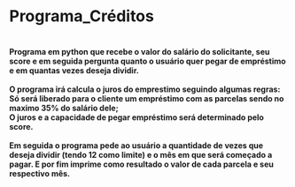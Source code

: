 <html>
<head>
<h1> Programa_Créditos <h1/>
<head/>
<body>
<h4>
Programa em python que recebe o valor do salário do solicitante, seu score e em seguida pergunta quanto o usuário quer pegar de empréstimo
e em quantas vezes deseja dividir.<br/><br/>
O programa irá calcula o juros do emprestimo seguindo algumas regras:<br/>
Só será liberado para o cliente um empréstimo com as parcelas sendo no maximo 35% do salário dele;<br/>
O juros e a capacidade de pegar empréstimo será determinado pelo score.<br/><br/>
Em seguida o programa pede ao usuário a quantidade de vezes que deseja dividir (tendo 12 como limite) e o mês em que será começado a pagar.
E por fim imprime como resultado o valor de cada parcela e seu respectivo mês.
<h4/>
<body/>

<html/>
